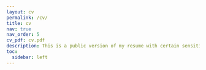 ```yaml
---
layout: cv
permalink: /cv/
title: cv
nav: true
nav_order: 5
cv_pdf: cv.pdf
description: This is a public version of my resume with certain sensitive details removed for privacy. These include contact numbers and specific project metrics. For a detailed resume, please contact me at contact@subhadipmitra.com or connect with me on LinkedIn - https://subh.co/gi0.
toc:
  sidebar: left
---
```

